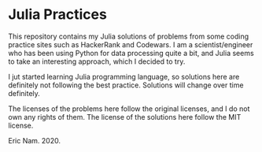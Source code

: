 # Julia Practices
This repository contains my Julia solutions of problems from some coding practice sites such as HackerRank and Codewars. I am a scientist/engineer who has been using Python for data processing quite a bit, and Julia seems to take an interesting approach, which I decided to try. 

I jut started learning Julia programming language, so solutions here are definitely not following the best practice. Solutions will change over time definitely.

The licenses of the problems here follow the original licenses, and I do not own any rights of them. The license of the solutions here follow the MIT license.

Eric Nam. 2020.